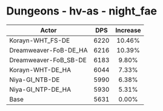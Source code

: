 # Dungeons - hv-as - night_fae
| Actor | DPS | Increase |
|---|:---:|:---:|
|Korayn-WHT_FS-DE|6220|10.46%|
|Dreamweaver-FoB-DE_HA|6216|10.39%|
|Dreamweaver-FoB_SB-DE|6183|9.80%|
|Korayn-WHT-DE_HA|6044|7.33%|
|Niya-GI_NTB-DE|5990|6.38%|
|Niya-GI_NTP-DE_HA|5930|5.31%|
|Base|5631|0.00%|
